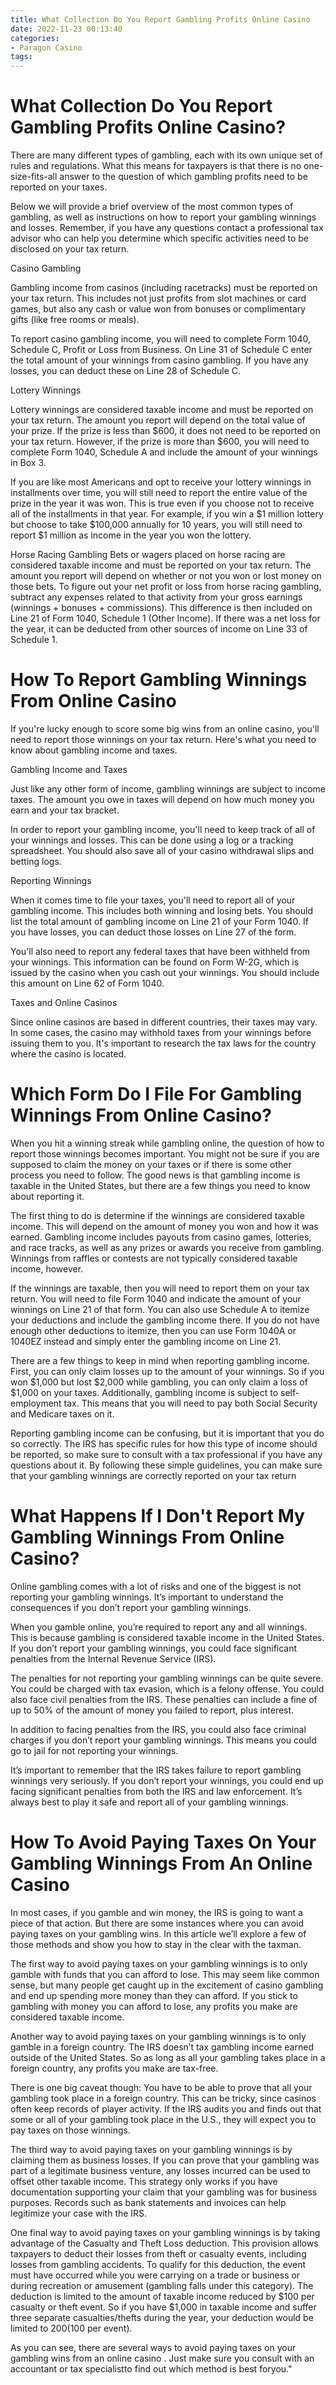 ```yaml
---
title: What Collection Do You Report Gambling Profits Online Casino
date: 2022-11-23 00:13:40
categories:
- Paragon Casino
tags:
---
```



#  What Collection Do You Report Gambling Profits Online Casino?

There are many different types of gambling, each with its own unique set of rules and regulations. What this means for taxpayers is that there is no one-size-fits-all answer to the question of which gambling profits need to be reported on your taxes.

Below we will provide a brief overview of the most common types of gambling, as well as instructions on how to report your gambling winnings and losses. Remember, if you have any questions contact a professional tax advisor who can help you determine which specific activities need to be disclosed on your tax return.

Casino Gambling

Gambling income from casinos (including racetracks) must be reported on your tax return. This includes not just profits from slot machines or card games, but also any cash or value won from bonuses or complimentary gifts (like free rooms or meals).

To report casino gambling income, you will need to complete Form 1040, Schedule C, Profit or Loss from Business. On Line 31 of Schedule C enter the total amount of your winnings from casino gambling. If you have any losses, you can deduct these on Line 28 of Schedule C.

Lottery Winnings

Lottery winnings are considered taxable income and must be reported on your tax return. The amount you report will depend on the total value of your prize. If the prize is less than $600, it does not need to be reported on your tax return. However, if the prize is more than $600, you will need to complete Form 1040, Schedule A and include the amount of your winnings in Box 3.

If you are like most Americans and opt to receive your lottery winnings in installments over time, you will still need to report the entire value of the prize in the year it was won. This is true even if you choose not to receive all of the installments in that year. For example, if you win a $1 million lottery but choose to take $100,000 annually for 10 years, you will still need to report $1 million as income in the year you won the lottery.

Horse Racing Gambling
Bets or wagers placed on horse racing are considered taxable income and must be reported on your tax return. The amount you report will depend on whether or not you won or lost money on those bets. To figure out your net profit or loss from horse racing gambling, subtract any expenses related to that activity from your gross earnings (winnings + bonuses + commissions). This difference is then included on Line 21 of Form 1040, Schedule 1 (Other Income). If there was a net loss for the year, it can be deducted from other sources of income on Line 33 of Schedule 1.

#  How To Report Gambling Winnings From Online Casino

If you're lucky enough to score some big wins from an online casino, you'll need to report those winnings on your tax return. Here's what you need to know about gambling income and taxes.

Gambling Income and Taxes

Just like any other form of income, gambling winnings are subject to income taxes. The amount you owe in taxes will depend on how much money you earn and your tax bracket.

In order to report your gambling income, you'll need to keep track of all of your winnings and losses. This can be done using a log or a tracking spreadsheet. You should also save all of your casino withdrawal slips and betting logs.

Reporting Winnings

When it comes time to file your taxes, you'll need to report all of your gambling income. This includes both winning and losing bets. You should list the total amount of gambling income on Line 21 of your Form 1040. If you have losses, you can deduct those losses on Line 27 of the form.

You'll also need to report any federal taxes that have been withheld from your winnings. This information can be found on Form W-2G, which is issued by the casino when you cash out your winnings. You should include this amount on Line 62 of Form 1040.

Taxes and Online Casinos

Since online casinos are based in different countries, their taxes may vary. In some cases, the casino may withhold taxes from your winnings before issuing them to you. It's important to research the tax laws for the country where the casino is located.

#  Which Form Do I File For Gambling Winnings From Online Casino?

When you hit a winning streak while gambling online, the question of how to report those winnings becomes important. You might not be sure if you are supposed to claim the money on your taxes or if there is some other process you need to follow. The good news is that gambling income is taxable in the United States, but there are a few things you need to know about reporting it.

The first thing to do is determine if the winnings are considered taxable income. This will depend on the amount of money you won and how it was earned. Gambling income includes payouts from casino games, lotteries, and race tracks, as well as any prizes or awards you receive from gambling. Winnings from raffles or contests are not typically considered taxable income, however.

If the winnings are taxable, then you will need to report them on your tax return. You will need to file Form 1040 and indicate the amount of your winnings on Line 21 of that form. You can also use Schedule A to itemize your deductions and include the gambling income there. If you do not have enough other deductions to itemize, then you can use Form 1040A or 1040EZ instead and simply enter the gambling income on Line 21.

There are a few things to keep in mind when reporting gambling income. First, you can only claim losses up to the amount of your winnings. So if you won $1,000 but lost $2,000 while gambling, you can only claim a loss of $1,000 on your taxes. Additionally, gambling income is subject to self-employment tax. This means that you will need to pay both Social Security and Medicare taxes on it.

Reporting gambling income can be confusing, but it is important that you do so correctly. The IRS has specific rules for how this type of income should be reported, so make sure to consult with a tax professional if you have any questions about it. By following these simple guidelines, you can make sure that your gambling winnings are correctly reported on your tax return

#  What Happens If I Don't Report My Gambling Winnings From Online Casino?

Online gambling comes with a lot of risks and one of the biggest is not reporting your gambling winnings. It’s important to understand the consequences if you don’t report your gambling winnings.

When you gamble online, you’re required to report any and all winnings. This is because gambling is considered taxable income in the United States. If you don’t report your gambling winnings, you could face significant penalties from the Internal Revenue Service (IRS).

The penalties for not reporting your gambling winnings can be quite severe. You could be charged with tax evasion, which is a felony offense. You could also face civil penalties from the IRS. These penalties can include a fine of up to 50% of the amount of money you failed to report, plus interest.

In addition to facing penalties from the IRS, you could also face criminal charges if you don’t report your gambling winnings. This means you could go to jail for not reporting your winnings.

It’s important to remember that the IRS takes failure to report gambling winnings very seriously. If you don’t report your winnings, you could end up facing significant penalties from both the IRS and law enforcement. It’s always best to play it safe and report all of your gambling winnings.

#  How To Avoid Paying Taxes On Your Gambling Winnings From An Online Casino

In most cases, if you gamble and win money, the IRS is going to want a piece of that action. But there are some instances where you can avoid paying taxes on your gambling wins. In this article we’ll explore a few of those methods and show you how to stay in the clear with the taxman.

The first way to avoid paying taxes on your gambling winnings is to only gamble with funds that you can afford to lose. This may seem like common sense, but many people get caught up in the excitement of casino gambling and end up spending more money than they can afford. If you stick to gambling with money you can afford to lose, any profits you make are considered taxable income.

Another way to avoid paying taxes on your gambling winnings is to only gamble in a foreign country. The IRS doesn’t tax gambling income earned outside of the United States. So as long as all your gambling takes place in a foreign country, any profits you make are tax-free.

There is one big caveat though: You have to be able to prove that all your gambling took place in a foreign country. This can be tricky, since casinos often keep records of player activity. If the IRS audits you and finds out that some or all of your gambling took place in the U.S., they will expect you to pay taxes on those winnings.

The third way to avoid paying taxes on your gambling winnings is by claiming them as business losses. If you can prove that your gambling was part of a legitimate business venture, any losses incurred can be used to offset other taxable income. This strategy only works if you have documentation supporting your claim that your gambling was for business purposes. Records such as bank statements and invoices can help legitimize your case with the IRS.

One final way to avoid paying taxes on your gambling winnings is by taking advantage of the Casualty and Theft Loss deduction. This provision allows taxpayers to deduct their losses from theft or casualty events, including losses from gambling accidents. To qualify for this deduction, the event must have occurred while you were carrying on a trade or business or during recreation or amusement (gambling falls under this category). The deduction is limited to the amount of taxable income reduced by $100 per casualty or theft event. So if you have $1,000 in taxable income and suffer three separate casualties/thefts during the year, your deduction would be limited to $200 ($100 per event).

As you can see, there are several ways to avoid paying taxes on your gambling wins from an online casino . Just make sure you consult with an accountant or tax specialistto find out which method is best foryou."